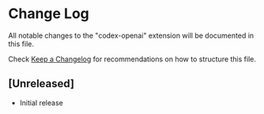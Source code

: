 # Change Log

All notable changes to the "codex-openai" extension will be documented in this file.

Check [Keep a Changelog](http://keepachangelog.com/) for recommendations on how to structure this file.

## [Unreleased]

- Initial release